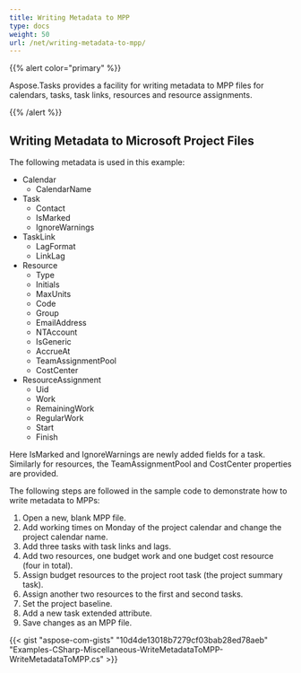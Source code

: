 ```yaml
---
title: Writing Metadata to MPP
type: docs
weight: 50
url: /net/writing-metadata-to-mpp/
---
```


{{% alert color="primary" %}} 

Aspose.Tasks provides a facility for writing metadata to MPP files for calendars, tasks, task links, resources and resource assignments.

{{% /alert %}} 
## **Writing Metadata to Microsoft Project Files**
The following metadata is used in this example:

- Calendar
  - CalendarName
- Task
  - Contact
  - IsMarked
  - IgnoreWarnings
- TaskLink
  - LagFormat
  - LinkLag
- Resource
  - Type
  - Initials
  - MaxUnits
  - Code
  - Group
  - EmailAddress
  - NTAccount
  - IsGeneric
  - AccrueAt
  - TeamAssignmentPool
  - CostCenter
- ResourceAssignment
  - Uid
  - Work
  - RemainingWork
  - RegularWork
  - Start
  - Finish

Here IsMarked and IgnoreWarnings are newly added fields for a task. Similarly for resources, the TeamAssignmentPool and CostCenter properties are provided.

The following steps are followed in the sample code to demonstrate how to write metadata to MPPs:

1. Open a new, blank MPP file.
2. Add working times on Monday of the project calendar and change the project calendar name.
3. Add three tasks with task links and lags.
4. Add two resources, one budget work and one budget cost resource (four in total).
5. Assign budget resources to the project root task (the project summary task).
6. Assign another two resources to the first and second tasks.
7. Set the project baseline.
8. Add a new task extended attribute.
9. Save changes as an MPP file.
 

{{< gist "aspose-com-gists" "10d4de13018b7279cf03bab28ed78aeb" "Examples-CSharp-Miscellaneous-WriteMetadataToMPP-WriteMetadataToMPP.cs" >}}
